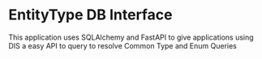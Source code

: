 EntityType DB Interface
=====

This application uses SQLAlchemy and FastAPI to give applications using DIS a easy API to query to resolve Common Type and Enum Queries
